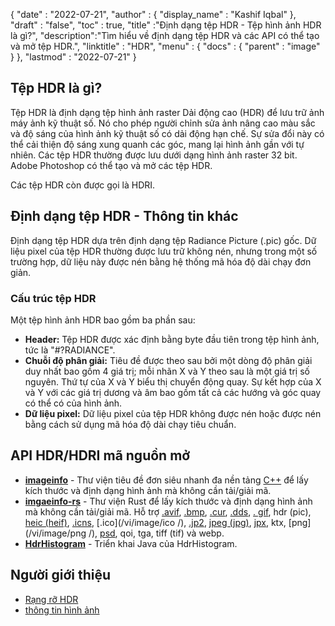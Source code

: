 {
  "date" : "2022-07-21",
  "author" : {
    "display_name" : "Kashif Iqbal"
},
  "draft" : "false",
  "toc" : true,
  "title" :"Định dạng tệp HDR - Tệp hình ảnh HDR là gì?",
  "description":"Tìm hiểu về định dạng tệp HDR và các API có thể tạo và mở tệp HDR.",
  "linktitle" : "HDR",
  "menu" : {
    "docs" : {
      "parent" : "image"
}
},
  "lastmod" : "2022-07-21"
}

## Tệp HDR là gì?

Tệp HDR là định dạng tệp hình ảnh raster Dải động cao (HDR) để lưu trữ ảnh máy ảnh kỹ thuật số. Nó cho phép người chỉnh sửa ảnh nâng cao màu sắc và độ sáng của hình ảnh kỹ thuật số có dải động hạn chế. Sự sửa đổi này có thể cải thiện độ sáng xung quanh các góc, mang lại hình ảnh gần với tự nhiên. Các tệp HDR thường được lưu dưới dạng hình ảnh raster 32 bit. Adobe Photoshop có thể tạo và mở các tệp HDR.

Các tệp HDR còn được gọi là HDRI.

## Định dạng tệp HDR - Thông tin khác

Định dạng tệp HDR dựa trên định dạng tệp Radiance Picture (.pic) gốc. Dữ liệu pixel của tệp HDR thường được lưu trữ không nén, nhưng trong một số trường hợp, dữ liệu này được nén bằng hệ thống mã hóa độ dài chạy đơn giản.

### Cấu trúc tệp HDR

Một tệp hình ảnh HDR bao gồm ba phần sau:

* **Header:** Tệp HDR được xác định bằng byte đầu tiên trong tệp hình ảnh, tức là "#?RADIANCE".
* **Chuỗi độ phân giải:** Tiêu đề được theo sau bởi một dòng độ phân giải duy nhất bao gồm 4 giá trị; mỗi nhãn X và Y theo sau là một giá trị số nguyên. Thứ tự của X và Y biểu thị chuyển động quay. Sự kết hợp của X và Y với các giá trị dương và âm bao gồm tất cả các hướng và góc quay có thể có của hình ảnh.
* **Dữ liệu pixel:** Dữ liệu pixel của tệp HDR không được nén hoặc được nén bằng cách sử dụng mã hóa độ dài chạy tiêu chuẩn.

## API HDR/HDRI mã nguồn mở

* **[imageinfo](https://github.com/xiaozhuai/imageinfo )** - Thư viện tiêu đề đơn siêu nhanh đa nền tảng [C++](/vi/programming/cpp/) để lấy kích thước và định dạng hình ảnh mà không cần tải/giải mã.
* **[imgaeinfo-rs](https://github.com/xiaozhuai/imageinfo-rs)** - Thư viện Rust để lấy kích thước và định dạng hình ảnh mà không cần tải/giải mã. Hỗ trợ [.avif](/vi/image/avif/), [.bmp](/vi/image/bmp/), [.cur](/vi/image/cur/), [.dds](/vi/image/dds/), [. gif](/vi/image/gif/), hdr (pic), [heic (heif)](/vi/image/heic/), [.icns](/vi/image/icns/), [.ico](/vi/image/ico /), [.jp2](/vi/image/jp2/), [jpeg (jpg)](/vi/image/jpeg/), [jpx](/vi/image/jpx/), ktx, [png](/vi/image/png /), [psd](/vi/image/psd/), qoi, tga, tiff (tif) và webp.
* **[HdrHistogram](https://github.com/HdrHistogram/HdrHistogram)** - Triển khai Java của HdrHistogram.

## Người giới thiệu

* [Rạng rỡ HDR](http://paulbourke.net/dataformats/pic/)
* [thông tin hình ảnh](https://github.com/xiaozhuai/imageinfo )

